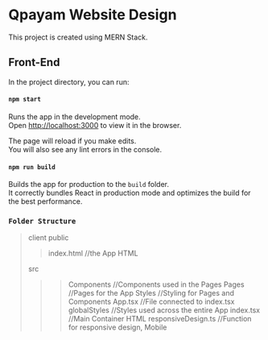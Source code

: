# Qpayam Website Design

This project is created using MERN Stack.

## Front-End

In the project directory, you can run:

#### `npm start`

Runs the app in the development mode.\
Open [http://localhost:3000](http://localhost:3000) to view it in the browser.

The page will reload if you make edits.\
You will also see any lint errors in the console.

#### `npm run build`

Builds the app for production to the `build` folder.\
It correctly bundles React in production mode and optimizes the build for the best performance.

### `Folder Structure`

> client
> public
>
> > index.html //the App HTML
>
> src
>
> > > Components //Components used in the Pages
> > > Pages //Pages for the App
> > > Styles //Styling for Pages and Components
> > > App.tsx //File connected to index.tsx
> > > globalStyles //Styles used across the entire App
> > > index.tsx //Main Container HTML
> > > responsiveDesign.ts //Function for responsive design, Mobile
